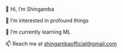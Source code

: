 👋 Hi, I’m Shingamba

👀 I’m interested in profound things

🌱 I’m currently learning ML

📫 Reach me at shingambaofficial@gmail.com 

<!---
Shingamba/Shingamba is a ✨ special ✨ repository because its `README.md` (this file) appears on your GitHub profile.
You can click the Preview link to take a look at your changes.
--->

